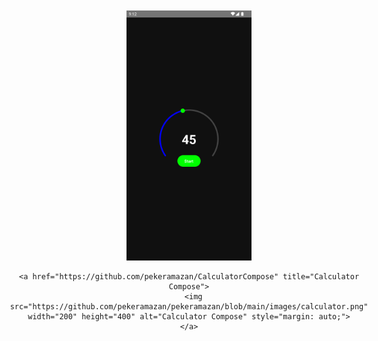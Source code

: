 <div style="display: flex; justify-content: center; align-items: center;">
  <div style="margin: 10px; text-align: center;">
    <a href="https://github.com/pekeramazan/TimerCompose" title="Timer Compose">
      <img src="https://github.com/pekeramazan/pekeramazan/blob/main/images/timer.png" width="200" height="400" alt="Timer Compose" style="margin: auto;">
    </a>

    <a href="https://github.com/pekeramazan/CalculatorCompose" title="Calculator Compose">
      <img src="https://github.com/pekeramazan/pekeramazan/blob/main/images/calculator.png" width="200" height="400" alt="Calculator Compose" style="margin: auto;">
    </a>
  </div>
</div>

